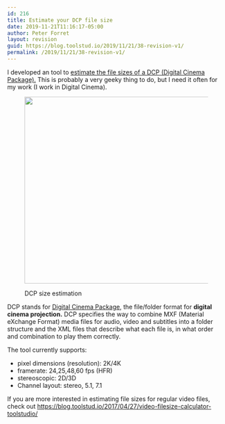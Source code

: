 ```yaml
---
id: 216
title: Estimate your DCP file size
date: 2019-11-21T11:16:17-05:00
author: Peter Forret
layout: revision
guid: https://blog.toolstud.io/2019/11/21/38-revision-v1/
permalink: /2019/11/21/38-revision-v1/
---
```

I developed an tool to [estimate the file sizes of a DCP (Digital Cinema Package).](https://toolstud.io/video/dcpsize.php) This is probably a very geeky thing to do, but I need it often for my work (I work in Digital Cinema).<figure class="wp-block-image size-large is-resized">

[<img loading="lazy" src="https://blog.toolstud.io/wp-content/uploads/2019/11/dcpsize.png" alt="" class="wp-image-212" width="610" height="430" srcset="https://blog.toolstud.io/wp-content/uploads/2019/11/dcpsize.png 768w, https://blog.toolstud.io/wp-content/uploads/2019/11/dcpsize-500x353.png 500w" sizes="(max-width: 610px) 100vw, 610px" />](https://toolstud.io/video/dcpsize.php)<figcaption> DCP size estimation</figcaption></figure> 

<div class="link_description">
  <p>
    DCP stands for <a href="https://en.wikipedia.org/wiki/Digital_Cinema_Initiatives">Digital Cinema Package</a>, the file/folder format for <strong>digital cinema projection.</strong> DCP specifies the way to combine MXF (<span class="ILfuVd"><span class="e24Kjd">Material eXchange Format</span></span>) media files for audio, video and subtitles into a folder structure and the XML files that describe what each file is, in what order and combination to play them correctly.
  </p>
</div>

The tool currently supports: 

  * pixel dimensions (resolution): 2K/4K
  * framerate: 24,25,48,60 fps (HFR)
  * stereoscopic: 2D/3D
  * Channel layout: stereo, 5.1, 7.1

If you are more interested in estimating file sizes for regular video files, check out <https://blog.toolstud.io/2017/04/27/video-filesize-calculator-toolstudio/>
